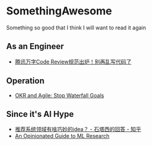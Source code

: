 # SomethingAwesome
Something so good that I think I will want to read it again

## As an Engineer
- [腾讯万字Code Review规范出炉！别再乱写代码了](https://mp.weixin.qq.com/s/gENH3_KjLCNmrcPWpRkIlw?fbclid=IwAR1Cs6FxM19NOXQvuXLQ_4QcApn6ZWbfS0otrBRt8eFTwdmioi9OoGYxAM0)

## Operation
- [OKR and Agile: Stop Waterfall Goals](https://felipecastro.com/en/okr/okr_and-agile/)

## Since it's AI Hype
- [推荐系统领域有啥巧妙的idea？ - 石塔西的回答 - 知乎](https://www.zhihu.com/question/362190044/answer/1670206355)
- [An Opinionated Guide to ML Research](http://joschu.net/blog/opinionated-guide-ml-research.html)
